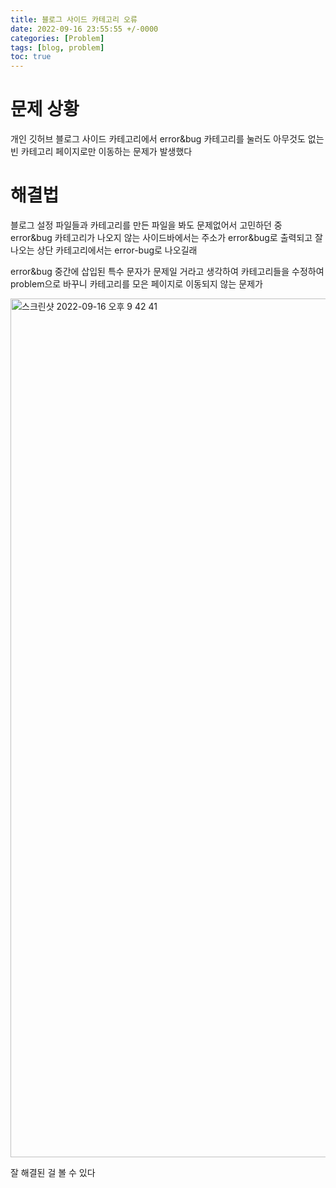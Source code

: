```yaml
---
title: 블로그 사이드 카테고리 오류
date: 2022-09-16 23:55:55 +/-0000
categories: [Problem]
tags: [blog, problem]
toc: true
---
```


# 문제 상황


개인 깃허브 블로그 사이드 카테고리에서 error&bug 카테고리를 눌러도 아무것도 없는 빈 카테고리 페이지로만
이동하는 문제가 발생했다


# 해결법

블로그 설정 파일들과 카테고리를 만든 파일을 봐도 문제없어서
고민하던 중 error&bug 카테고리가 나오지 않는 사이드바에서는 주소가 error&bug로 출력되고 
잘 나오는 상단 카테고리에서는 error-bug로 나오길래 

error&bug 중간에 삽입된 특수 문자가 문제일 거라고 생각하여
카테고리들을 수정하여 problem으로 바꾸니 카테고리를 모은 페이지로 이동되지 않는 문제가

<img width="1374" alt="스크린샷 2022-09-16 오후 9 42 41" src="https://user-images.githubusercontent.com/102157871/190641460-6b3b3e8f-2f33-4419-b21e-9b610571cacc.png">



잘 해결된 걸 볼 수 있다